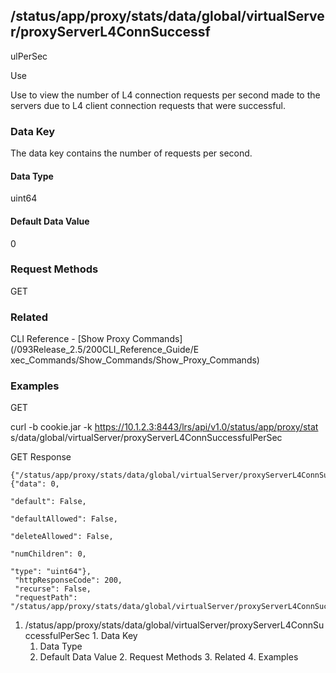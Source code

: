 ## /status/app/proxy/stats/data/global/virtualServer/proxyServerL4ConnSuccessf
ulPerSec

Use

Use to view the number of L4 connection requests per second made to the
servers due to L4 client connection requests that were successful.

### Data Key

The data key contains the number of requests per second.

#### Data Type

uint64

#### Default Data Value

0

### Request Methods

GET

### Related

CLI Reference - [Show Proxy Commands](/093Release_2.5/200CLI_Reference_Guide/E
xec_Commands/Show_Commands/Show_Proxy_Commands)

### Examples

GET

curl -b cookie.jar -k https://10.1.2.3:8443/lrs/api/v1.0/status/app/proxy/stat
s/data/global/virtualServer/proxyServerL4ConnSuccessfulPerSec

GET Response

    
    {"/status/app/proxy/stats/data/global/virtualServer/proxyServerL4ConnSuccessfulPerSec": {"data": 0,
                                                                                              "default": False,
                                                                                              "defaultAllowed": False,
                                                                                              "deleteAllowed": False,
                                                                                              "numChildren": 0,
                                                                                              "type": "uint64"},
     "httpResponseCode": 200,
     "recurse": False,
     "requestPath": "/status/app/proxy/stats/data/global/virtualServer/proxyServerL4ConnSuccessfulPerSec"}
    

  1. /status/app/proxy/stats/data/global/virtualServer/proxyServerL4ConnSuccessfulPerSec
    1. Data Key
      1. Data Type
      2. Default Data Value
    2. Request Methods
    3. Related
    4. Examples

